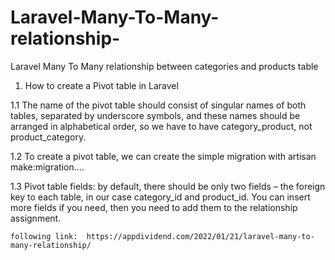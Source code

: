 # Laravel-Many-To-Many-relationship-
Laravel Many To Many relationship between categories and products table

1. How to create a Pivot table in Laravel

  1.1 The name of the pivot table should consist of singular names of both tables, separated by underscore symbols, and these names should be arranged in alphabetical order, so we have to have category_product, not product_category.
  
   1.2 To create a pivot table, we can create the simple migration with artisan make:migration....
   
  1.3 Pivot table fields: by default, there should be only two fields – the foreign key to each table, in our case category_id and product_id. You can insert more fields if you need, then you need to add them to the relationship assignment.
  
    following link:  https://appdividend.com/2022/01/21/laravel-many-to-many-relationship/
